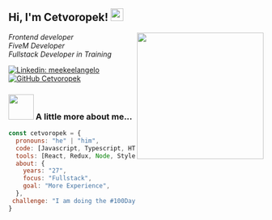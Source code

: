 <h2> Hi, I'm Cetvoropek! <img src="https://i.giphy.com/media/v1.Y2lkPTc5MGI3NjExdjhseXlzYXJ1d21ybGpueTN5ZmRxMWM2Z2R2end4eDE1a2ZvbTR3cyZlcD12MV9pbnRlcm5hbF9naWZfYnlfaWQmY3Q9Zw/bGgsc5mWoryfgKBx1u/giphy.gif" height="25" width="25"></h2>
<img align='right' src="https://i.giphy.com/media/v1.Y2lkPTc5MGI3NjExOHJjcGVicWRxM3VzcHFsdms1cmQ0aXk4cGVtNTk0emI0ZWY5aWEzZSZlcD12MV9pbnRlcm5hbF9naWZfYnlfaWQmY3Q9Zw/gpF1hNYWOFvLa/giphy.gif" width="250">
<p><em>Frontend developer </br>FiveM Developer </br> Fullstack Developer in Training 
</em></p>

[![Linkedin: meekeelangelo](https://img.shields.io/badge/-cetvoropek-blue?style=flat-square&logo=Linkedin&logoColor=white&link=https://www.linkedin.com/in/meekeelangelo/)](https://www.linkedin.com/in/meekeelangelo/)
[![GitHub Cetvoropek](https://img.shields.io/github/followers/cetvoropek?label=follow&style=social)](https://github.com/cetvoropek)


### <img src="https://i.giphy.com/media/v1.Y2lkPTc5MGI3NjExemVneDI2MGRxaXcxaWRqaHM2ZjAxbW8xa3RsMWZreXZ5OTE2M2E4aCZlcD12MV9pbnRlcm5hbF9naWZfYnlfaWQmY3Q9Zw/JqmupuTVZYaQX5s094/giphy.gif" width="50"> A little more about me...  

```javascript
const cetvoropek = {
  pronouns: "he" | "him",
  code: [Javascript, Typescript, HTML, CSS, LUA, Java],
  tools: [React, Redux, Node, Styled-Components, Docker],
  about: {
    years: "27",
    focus: "Fullstack",
    goal: "More Experience",
  },
 challenge: "I am doing the #100DaysOfCode challenge focused on react and typescript"
}
